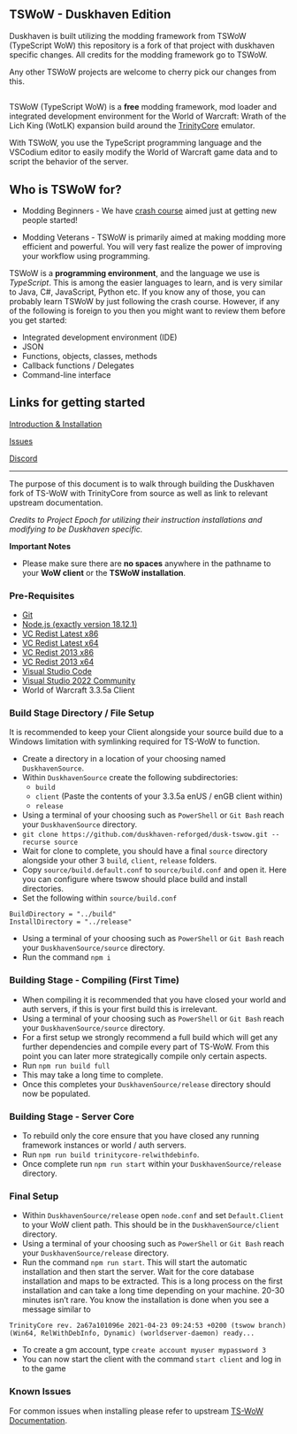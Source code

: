 ## TSWoW - Duskhaven Edition

Duskhaven is built utilizing the modding framework from TSWoW (TypeScript WoW) this repository is a fork of that project with duskhaven specific changes. All credits for the modding framework go to TSWoW. 

Any other TSWoW projects are welcome to cherry pick our changes from this.

##
TSWoW (TypeScript WoW) is a **free** modding framework, mod loader and integrated development environment for the World of Warcraft: Wrath of the Lich King (WotLK) expansion build around the [TrinityCore](https://github.com/trinitycore/trinitycore) emulator.

With TSWoW, you use the TypeScript programming language and the VSCodium editor to easily modify the World of Warcraft game data and to script the behavior of the server.

## Who is TSWoW for?

- Modding Beginners - We have [crash course](https://tswow.github.io/tswow-wiki/) aimed just at getting new people started!

- Modding Veterans - TSWoW is primarily aimed at making modding more efficient and powerful. You will very fast realize the power of improving your workflow using programming.

TSWoW is a **programming environment**, and the language we use is _TypeScript_. This is among the easier languages to learn, and is very similar to Java, C#, JavaScript, Python etc. If you know any of those, you can probably learn TSWoW by just following the crash course. However, if any of the following is foreign to you then you might want to review them before you get started:

- Integrated development environment (IDE)
- JSON
- Functions, objects, classes, methods
- Callback functions / Delegates
- Command-line interface

## Links for getting started

[Introduction & Installation](https://tswow.github.io/tswow-wiki/)

[Issues](https://github.com/tswow/tswow/issues)

[Discord](https://discord.gg/M89n6TZh9x)

--------------------------

The purpose of this document is to walk through building the Duskhaven fork of TS-WoW with TrinityCore from source as well as link to relevant upstream documentation.

*Credits to Project Epoch for utilizing their instruction installations and modifying to be Duskhaven specific.*

**Important Notes**

- Please make sure there are **no spaces** anywhere in the pathname to your **WoW client** or the **TSWoW installation**.

### Pre-Requisites

- [Git](https://github.com/git-for-windows/git/releases/download/v2.30.0.windows.2/Git-2.30.0.2-64-bit.exe)
- [Node.js (exactly version 18.12.1)](https://nodejs.org/dist/v18.12.1/node-v18.12.1-x64.msi)
- [VC Redist Latest x86](https://aka.ms/vs/16/release/vc_redist.x86.exe)
- [VC Redist Latest x64](https://aka.ms/vs/16/release/vc_redist.x64.exe)
- [VC Redist 2013 x86](https://download.microsoft.com/download/2/E/6/2E61CFA4-993B-4DD4-91DA-3737CD5CD6E3/vcredist_x86.exe)
- [VC Redist 2013 x64](https://download.microsoft.com/download/2/E/6/2E61CFA4-993B-4DD4-91DA-3737CD5CD6E3/vcredist_x64.exe)
- [Visual Studio Code](https://code.visualstudio.com/)
- [Visual Studio 2022 Community](https://visualstudio.microsoft.com/downloads/)
- World of Warcraft 3.3.5a Client

### Build Stage Directory / File Setup

It is recommended to keep your Client alongside your source build due to a Windows limitation with symlinking required for TS-WoW to function.

- Create a directory in a location of your choosing named `DuskhavenSource`.
- Within `DuskhavenSource` create the following subdirectories:
    - `build`
    - `client` (Paste the contents of your 3.3.5a enUS / enGB client within)
    - `release`
- Using a terminal of your choosing such as `PowerShell` or `Git Bash` reach your `DuskhavenSource` directory.
- `git clone https://github.com/duskhaven-reforged/dusk-tswow.git --recurse source`
- Wait for clone to complete, you should have a final `source` directory alongside your other 3 `build`, `client`, `release` folders.
- Copy `source/build.default.conf` to `source/build.conf` and open it. Here you can configure where tswow should place build and install directories.
- Set the following within `source/build.conf`

```
BuildDirectory = "../build"
InstallDirectory = "../release"
```

- Using a terminal of your choosing such as `PowerShell` or `Git Bash` reach your `DuskhavenSource/source` directory.
- Run the command `npm i`

### Building Stage - Compiling (First Time)

- When compiling it is recommended that you have closed your world and auth servers, if this is your first build this is irrelevant.
- Using a terminal of your choosing such as `PowerShell` or `Git Bash` reach your `DuskhavenSource/source` directory.
- For a first setup we strongly recommend a full build which will get any further dependencies and compile every part of TS-WoW. From this point you can later more strategically compile only certain aspects.
- Run `npm run build full`
- This may take a long time to complete.
- Once this completes your `DuskhavenSource/release` directory should now be populated.

### Building Stage - Server Core

- To rebuild only the core ensure that you have closed any running framework instances or world / auth servers.
- Run `npm run build trinitycore-relwithdebinfo`.
- Once complete run `npm run start` within your `DuskhavenSource/release` directory.

### Final Setup

- Within `DuskhavenSource/release` open `node.conf` and set `Default.Client` to your WoW client path. This should be in the `DuskhavenSource/client` directory.
- Using a terminal of your choosing such as `PowerShell` or `Git Bash` reach your `DuskhavenSource/release` directory.
- Run the command `npm run start`. This will start the automatic installation and then start the server. Wait for the core database installation and maps to be extracted. This is a long process on the first installation and can take a long time depending on your machine. 20-30 minutes isn’t rare. You know the installation is done when you see a message similar to 

```
TrinityCore rev. 2a67a101096e 2021-04-23 09:24:53 +0200 (tswow branch) (Win64, RelWithDebInfo, Dynamic) (worldserver-daemon) ready...
```

- To create a gm account, type `create account myuser mypassword 3`
- You can now start the client with the command `start client` and log in to the game

### Known Issues

For common issues when installing please refer to upstream [TS-WoW Documentation](https://tswow.github.io/tswow-wiki/installation/compiling#known-issues).
